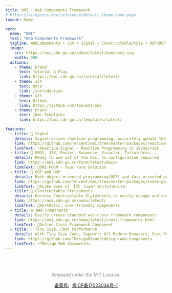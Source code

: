 ```yaml
---
title: OMI - Web Components Framework
# https://vitepress.dev/reference/default-theme-home-page
layout: home

hero:
  name: "OMI"
  text: "Web Components Framework"
  tagline: WebComponents + JSX + Signal + ConstructableStyle + OOP/DOP
  image:
    src: https://omi.cdn-go.cn/admin/latest/home/omi.svg
    width: 200
  actions:
    - theme: brand
      text: Tutorial & Play
      link: https://omi.cdn-go.cn/tutorial/latest/
    - theme: alt
      text: Docs
      link: /introduction
    - theme: alt
      text: Github
      link: https://github.com/Tencent/omi
    - theme: brand
      text: 🎉Omi-Templates
      link: https://omi.cdn-go.cn/templates/latest/

features:
  - title: 📶 Signal
    details: Signal-driven reactive programming, accurately update the UI as needed
    link: https://github.com/Tencent/omi/tree/master/packages/reactive-signal
    linkText: ⚡️Reactive-Signal - Reactive Programming in JavaScript
  - title: 🔪 OMIU, JSX, Router, Suspense, Visactor, Tailwindcss...
    details: Ready to use out of the box, no configuration required
    link: https://omi.cdn-go.cn/form/latest/docs/
    linkText: 🎁OMI-FORM - Your Form Solution
  - title: 💯 OOP and DOP
    details: Both object oriented programming(OOP) and data oriented programming(DOP) are supported
    link: https://github.com/Tencent/omi/tree/master/packages/snake-game-3tier
    linkText: 🐍Snake Game of 【3】 Layer Architecture
  - title: 💒 Constructable Stylesheets
    details: Harness Constructable Stylesheets to easily manage and share styles
    link: https://omi.cdn-go.cn/omiu/latest/
    linkText: 🎉Aesthetic, user-friendly components
  - title: 🌐 Web Components
    details: Easily create standard web cross framework components
    link: https://omi.cdn-go.cn/home/latest/cross-frameworks.html
    linkText: 💯Define Cross Framework Component
  - title: ⚡ Tiny Size, Fast Performance
    details: With Tiny Size Code, Supports All Modern Browsers, Fast Performance
    link: https://github.com/TDesignOteam/tdesign-web-components
    linkText: 🔥TDesign Web Components
---
```


<footer style="text-align: center;
    margin-top: 30px;
    border-top: 1px solid #efefef;
    padding-top: 20px;
    color: #888888;;
" ><div class="container" data-v-3be7d130=""><p class="message" data-v-3be7d130="">Released under the MIT License.</p><p class="copyright" data-v-3be7d130=""><a href="https://beian.miit.gov.cn/" target="_blank" style="margin-right:5px">备案号:</a>
<a href="https://beian.miit.gov.cn/" target="_blank">粤ICP备17023036号-1</a></p></div></footer>

<!-- <span v-for="i in 3">{{ i }}</span>


<MyComponent />  -->
